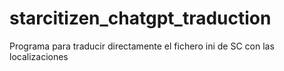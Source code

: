 # starcitizen_chatgpt_traduction
Programa para traducir directamente el fichero ini de SC con las localizaciones
